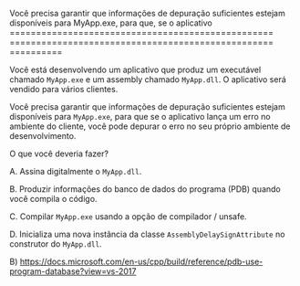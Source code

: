 ﻿Você precisa garantir que informações de depuração suficientes estejam disponíveis para MyApp.exe, para que, se o aplicativo
================================================== ================================================== ==========

Você está desenvolvendo um aplicativo que produz um executável chamado `MyApp.exe` e um
assembly chamado `MyApp.dll`.
O aplicativo será vendido para vários clientes.

Você precisa garantir que informações de depuração suficientes estejam disponíveis para `MyApp.exe`, para que se
o aplicativo lança um erro no ambiente do cliente, você pode depurar o erro no seu
próprio ambiente de desenvolvimento.

O que você deveria fazer?

A.
Assina digitalmente o `MyApp.dll`.

B.
Produzir informações do banco de dados do programa (PDB) quando você compila o código.

C.
Compilar `MyApp.exe` usando a opção de compilador / unsafe.

D.
Inicializa uma nova instância da classe `AssemblyDelaySignAttribute` no construtor do `MyApp.dll`.


B)
https://docs.microsoft.com/en-us/cpp/build/reference/pdb-use-program-database?view=vs-2017